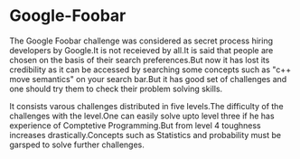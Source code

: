 # Google-Foobar
The Google Foobar challenge was considered as secret process hiring developers by Google.It is not receieved by all.It is said that people are chosen on the basis of their search preferences.But now it has lost its credibility as it can be accessed by searching some concepts such as "c++ move semantics" on your search bar.But it has good set of challenges and one should try them to check their problem solving skills.

It consists varous challenges distributed in five levels.The difficulty of the challenges with the level.One can easily solve upto level three if he has experience of Comptetive Programming.But from level 4 toughness increases drastically.Concepts such as Statistics and probability must be garsped to solve further challenges.
